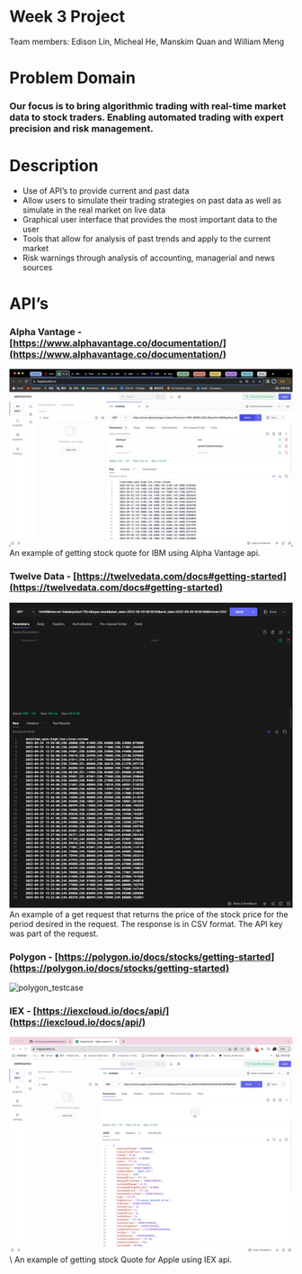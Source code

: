 # Week 3 Project
Team members: Edison Lin, Micheal He, Manskim Quan and William Meng

# Problem Domain

### Our focus is to bring algorithmic trading with real-time market data to stock traders. Enabling automated trading with expert precision and risk management.

# Description

- Use of API’s to provide current and past data
- Allow users to simulate their trading strategies on past data as well as simulate in the real market on live data
- Graphical user interface that provides the most important data to the user
- Tools that allow for analysis of past trends and apply to the current market
- Risk warnings through analysis of accounting, managerial and news sources


# API’s

### Alpha Vantage - [https://www.alphavantage.co/documentation/](https://www.alphavantage.co/documentation/)
![screenshot.png](screenshot.png)
An example of getting stock quote for IBM using Alpha Vantage api.
### Twelve Data - [https://twelvedata.com/docs#getting-started](https://twelvedata.com/docs#getting-started)
![img.png](img.png) \
An example of a get request that returns the price of the stock price for the period desired in the request. The response is in CSV format. 
The API key was part of the request.

### Polygon - [https://polygon.io/docs/stocks/getting-started](https://polygon.io/docs/stocks/getting-started)
![polygon_testcase](https://github.com/hondapowerdd/week3project/assets/144290605/d2ea6989-2f75-4dc3-b450-286163255bbe)

### IEX - [https://iexcloud.io/docs/api/](https://iexcloud.io/docs/api/)
![WechatIMG174.jpg](WechatIMG174.jpg) \ 
An example of getting stock Quote for Apple using IEX api.
